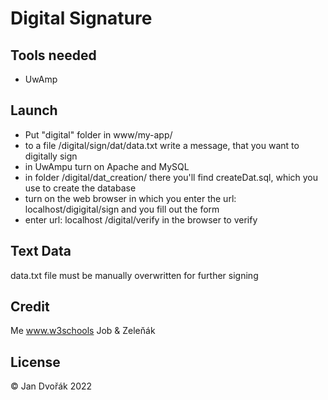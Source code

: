 # Digital Signature

## Tools needed
 - UwAmp
  
## Launch

- Put "digital" folder in www/my-app/
- to a file /digital/sign/dat/data.txt write a message, that you want to digitally sign
- in UwAmpu turn on Apache and MySQL
- in folder /digital/dat_creation/ there you'll find createDat.sql, which you use to create the database
- turn on the web browser in which you enter the url: localhost/digigital/sign and you fill out the form
- enter url: localhost /digital/verify in the browser to verify

  
## Text Data
 data.txt file must be manually overwritten for further signing

## Credit
Me
www.w3schools
Job & Zeleňák


## License
© Jan Dvořák 2022 
